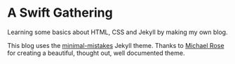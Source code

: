 # A Swift Gathering
Learning some basics about HTML, CSS and Jekyll by making my own blog.

This blog uses the [minimal-mistakes](https://mmistakes.github.io/minimal-mistakes/) Jekyll theme. Thanks to [Michael Rose](https://mademistakes.com/) for creating a beautiful, thought out, well documented theme.

